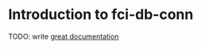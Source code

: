 # Introduction to fci-db-conn

TODO: write [great documentation](http://jacobian.org/writing/what-to-write/)
